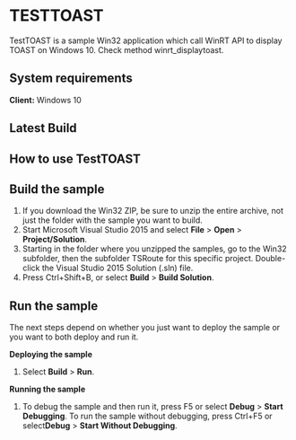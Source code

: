 

# TESTTOAST

TestTOAST is a sample Win32 application which call WinRT API to display TOAST on Windows 10.
Check method winrt_displaytoast.


System requirements
-----------------------------

**Client:** Windows 10


Latest Build
------------


How to use TestTOAST
------------------



Build the sample
----------------

1. If you download the Win32 ZIP, be sure to unzip the entire archive, not just the folder with the sample you want to build. 
2. Start Microsoft Visual Studio 2015 and select **File** \> **Open** \> **Project/Solution**.
3. Starting in the folder where you unzipped the samples, go to the Win32 subfolder, then the subfolder TSRoute for this specific project. Double-click the Visual Studio 2015 Solution (.sln) file.
4. Press Ctrl+Shift+B, or select **Build** \> **Build Solution**.

Run the sample
--------------

The next steps depend on whether you just want to deploy the sample or you want to both deploy and run it.

**Deploying the sample**
1.  Select **Build** \> **Run**.

**Running the sample**
1.  To debug the sample and then run it, press F5 or select **Debug** \> **Start Debugging**. To run the sample without debugging, press Ctrl+F5 or select**Debug** \> **Start Without Debugging**.





